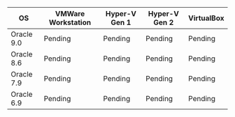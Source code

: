 | OS         | VMWare Workstation | Hyper-V Gen 1 | Hyper-V Gen 2 | VirtualBox |
|------------|--------------------|---------------|---------------|------------|
| Oracle 9.0 | Pending            | Pending       | Pending       | Pending    |
| Oracle 8.6 | Pending            | Pending       | Pending       | Pending    |
| Oracle 7.9 | Pending            | Pending       | Pending       | Pending    |
| Oracle 6.9 | Pending            | Pending       | Pending       | Pending    |
